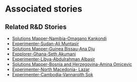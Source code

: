 # Associated stories

<!-- !!DO NOT REMOVE!! start autogenerated hyperlinks -->
## Related R&D Stories
- [Solutions Mapper\-Namibia\-Omagano Kankondi](/RnD-Archive/stories/?doc=SolutionMappers_NAM)
- [Experimenter-Sudan-Ali Muntasir](/RnD-Archive/stories/?doc=Experimenters_SDN)
- [Solutions Mapper-Guinea Bissau-Ana Dju](/RnD-Archive/stories/?doc=SolutionMappers_GNB)
- [Expplorer\-Ghana\-Seth Akumani](/RnD-Archive/stories/?doc=Explorers_GHA)
- [Experimenter-Libya-Abdulrahman Albasir](/RnD-Archive/stories/?doc=Experimenters_LBY)
- [Solutions Mapper-Bosnia and Herzegovina-Amina Omicevic](/RnD-Archive/stories/?doc=SolutionMappers_BIH)
- [Experimenter-North Macedonia- Lazar](/RnD-Archive/stories/?doc=Experimenters_MKD)
- [Experimenter-Cambodia-Vannaroith Sok](/RnD-Archive/stories/?doc=Experimenters_KHM)
<!-- !!DO NOT REMOVE!! end autogenerated hyperlinks -->